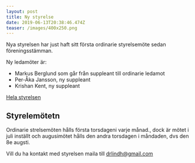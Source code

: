 ```yaml
---
layout: post
title: Ny styrelse
date: 2019-06-13T20:38:46.474Z
teaser: /images/400x250.png
---
```

Nya styrelsen har just haft sitt första ordinarie styrelsemöte sedan föreningsstämman. 

Ny ledamöter är:

* Markus Berglund som går från suppleant till ordinarie ledamot
* Per-Åka Jansson, ny suppleant
* Krishan Kent, ny suppleant

[Hela styrelsen](https://www.drlindh.se/om_foreningen/styrelse)

## Styrelemötetn

Ordinarie strelsemöten hålls första torsdageni varje månad., dock är mötet i juli inställt och augusimötet hålls den andra torsdagen i måndaden, dvs den 8e augsti.

Vill du ha kontakt med styrelsen maila till drlindh@gmail.com
